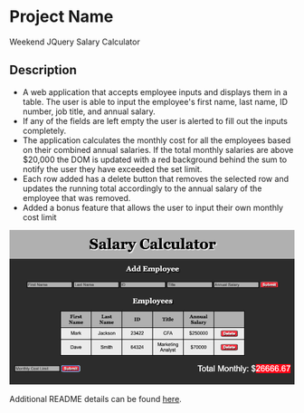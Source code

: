 # Project Name

Weekend JQuery Salary Calculator

## Description

- A web application that accepts employee inputs and displays them in a table. The user is able to input the employee's first name, last name, ID number, job title, and annual salary. 
- If any of the fields are left empty the user is alerted to fill out the inputs completely. 
- The application calculates the monthly cost for all the employees based on their combined annual salaries. If the total monthly salaries are above $20,000 the DOM is updated with a red background behind the sum to notify the user they have exceeded the set limit.
- Each row added has a delete button that removes the selected row and updates the running total accordingly to the annual salary of the employee that was removed.
- Added a bonus feature that allows the user to input their own monthly cost limit

![example of my webapp](Employee-Salary-Calculator.png)

Additional README details can be found [here](https://github.com/PrimeAcademy/readme-template/blob/master/README.md).
